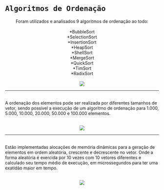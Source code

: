# `Algoritmos de Ordenação`
<p align="center">
Foram utilizados e analisados 9 algoritmos de ordenação ao todo:
<br><br>
*BubbleSort
<br>
*SelectionSort
<br>
*InsertionSort
<br>
*HeapSort
<br>
*ShellSort
<br>
*MergeSort
<br>
*QuickSort
<br>
*TimSort
<br>
*RadixSort
<br>
<br>
  <img src="https://user-images.githubusercontent.com/106918230/236656395-14dc96aa-70f8-4c14-aef8-844495ed6bcf.png">
</p>
<hr>
<br>
A ordenação dos elementos pode ser realizada por diferentes tamanhos de vetor, sendo possível a execução de um algoritmo de ordenação para 1.000, 5.000, 10.000, 20.000, 50.000 e 100.000 elementos.
<br>
<br>
<p align="center">
  <img src="https://user-images.githubusercontent.com/106918230/236656546-3c5bbdb0-94dc-4fdb-bc36-75fef7b755a8.png">
</p>
<hr>
<br>
Estão implementadas alocações de memória dinâmicas para a geração de elementos em ordem aleatória, crescente e decrescente no vetor. Onde a forma aleatória é exercida por 10 vezes com 10 vetores diferentes e calculado seu tempo médio de execução, em microssegundos para ter uma exatidão maior em tempo.
<br>
<br>
<p align="center">
  <img src="https://user-images.githubusercontent.com/106918230/236656687-54930e75-adae-4c25-a9cd-6746c285682b.png">
</p>

